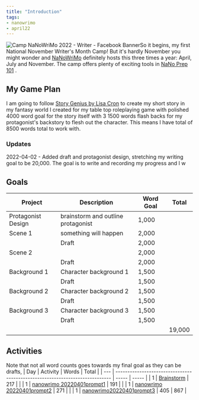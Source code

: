 ```yaml
---
title: "Introduction"
tags:
- nanowrimo
- april22
---
```


![Camp NaNoWriMo 2022 - Writer - Facebook Banner](https://s3.amazonaws.com/files.wordpress.nanowrimo.org/wp-content/uploads/2022/03/16123816/Camp-Nano_Writer-Banner_FB_300dpi.png)So it begins, my first National November Writer's Month Camp! But it's hardly November you might wonder and [NaNoWriMo](https://nanowrimo.org/) definitely hosts this three times a year: April, July and November. The camp offers plenty of exciting tools in [NaNo Prep 101](https://nanowrimo.org/nano-prep-101) . 

## My Game Plan
I am going to follow [Story Genius by Lisa Cron](https://www.amazon.ca/Story-Genius-Science-Outlining-Riveting/dp/1607748894?crid=2MSUNEAHYIKTA&keywords=story+genius&qid=1648607735&sprefix=story+genius%2Caps%2C134&sr=8-1&linkCode=ll1&tag=&linkId=2b928dcbaec4e1f8a312622b5b3cfea1&language=en_CA&ref_=as_li_ss_tl) to create my short story in my fantasy world I created for my table top roleplaying game with polished 4000 word goal for the story itself with 3 1500 words flash backs for my protagonist's backstory to flesh out the character. This means I have total of 8500 words total to work with.

### Updates
2022-04-02 - Added draft and protagonist design, stretching my writing goal to be 20,000. The goal is to write and recording my progress and I w


## Goals
| Project            | Description                        | Word Goal | Total  |
| ------------------ | ---------------------------------- | --------- | ------ |
| Protagonist Design | brainstorm and outline protagonist | 1,000     |        |
| Scene 1            | something will happen              | 2,000     |        |
|                    | Draft                              | 2,000     |        |
| Scene 2            |                                    | 2,000     |        |
|                    | Draft                              | 2,000     |        |
| Background 1       | Character background 1             | 1,500     |        |
|                    | Draft                              | 1,500     |        |
| Background 2       | Character background 2             | 1,500     |        |
|                    | Draft                              | 1,500     |        |
| Background 3       | Character background 3             | 1,500     |        |
|                    | Draft                              | 1,500     |        |
|                    |                                    |           | 19,000 |

## Activities
Note that not all word counts goes towards my final goal as they can be drafts, 
| Day | Activity                                                                     | Words | Total |
| --- | ---------------------------------------------------------------------------- | ----- | ----- |
| 1   | [Brainstorm](nanowrimo/202204/Brainstorm.md)                                 | 217   |       |
| 1   | [nanowrimo 20220401prompt1](nanowrimo/202204/nanowrimo%2020220401prompt1.md) | 191   |       |
| 1   | [nanowrimo 20220401prompt2](nanowrimo/202204/nanowrimo%2020220401prompt2.md) | 271   |       |
| 1   | [nanowrimo20220401prompt3](nanowrimo/202204/nanowrimo20220401prompt3.md)     | 405   |   867    |
